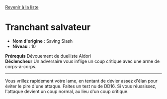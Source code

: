 [Revenir à la liste](..)

# Tranchant salvateur

 * **Nom d'origine** : Saving Slash
 * **Niveau** : 10


<p><span><strong>Prérequis</strong> Dévouement de duelliste Aldori<br><strong>Déclencheur</strong> Un adversaire vous inflige un coup critique avec une arme de corps-à-corps.<br></span></p>
<hr>
<p>Vous vrillez rapidement votre lame, en tentant de dévier assez d'élan pour éviter le pire d'une attaque. Faites un test nu de DD16. Si vous réussissez, l'attaque devient un coup normal, au lieu d'un coup critique.&nbsp;</p>